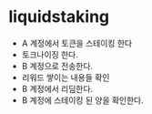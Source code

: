 # liquidstaking

- A 계정에서 토큰을 스테이킹 한다
- 토크나이징 한다.
- B 계정으로 전송한다.
- 리워드 쌓이는 내용들 확인
- B 계정에서 리딤한다.
- B 계정에 스테이킹 된 양을 확인한다.